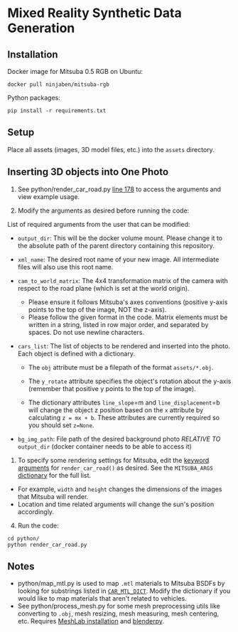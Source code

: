 Mixed Reality Synthetic Data Generation
======================

## Installation
Docker image for Mitsuba 0.5 RGB on Ubuntu:
```
docker pull ninjaben/mitsuba-rgb
```

Python packages:
```
pip install -r requirements.txt
```

## Setup
Place all assets (images, 3D model files, etc.) into the `assets` directory.

## Inserting 3D objects into One Photo
1. See python/render_car_road.py [line 178](https://github.com/graceduansu/mixed_reality_synthetic_data_generation/blob/master/python/render_car_road.py#L178) to access the arguments and view example usage.

2. Modify the arguments as desired before running the code:

List of required arguments from the user that can be modified:
* `output_dir`: This will be the docker volume mount. Please change it to the absolute path of the parent directory containing this repository.

* `xml_name`: The desired root name of your new image. All intermediate files will also use this root name.

* `cam_to_world_matrix`: The 4x4 transformation matrix of the camera with respect to the road plane (which is set at the world origin). 
  * Please ensure it follows Mitsuba's axes conventions (positive y-axis points to the top of the image, NOT the z-axis). 
  * Please follow the given format in the code. Matrix elements must be written in a string, listed in row major order, and separated by spaces. Do not use newline characters.

* `cars_list`: The list of objects to be rendered and inserted into the photo. Each object is defined with a dictionary. 

    * The `obj` attribute must be a filepath of the format `assets/*.obj`.

    * The `y_rotate` attribute specifies the object's rotation about the y-axis (remember that positive y points to the top of the image).

    * The dictionary attributes `line_slope`=m and `line_displacement`=b will change the object z position based on the `x` attribute by calculating `z = mx + b`. These attributes are currently required so you should set `z=None`.


* `bg_img_path`: File path of the desired background photo *RELATIVE TO* `output_dir` (docker container needs to be able to access it)

1. To specify some rendering settings for Mitsuba, edit the [keyword arguments]() for `render_car_road()` as desired. See the `MITSUBA_ARGS` [dictionary](https://github.com/graceduansu/mixed_reality_synthetic_data_generation/blob/master/python/render_car_road.py#L92) for the full list. 

* For example, `width` and `height` changes the dimensions of the images that Mitsuba will render.
* Location and time related arguments will change the sun's position accordingly.


4. Run the code:
```
cd python/
python render_car_road.py
```

## Notes
* python/map_mtl.py is used to map `.mtl` materials to Mitsuba BSDFs by looking for substrings listed in [`CAR_MTL_DICT`](https://github.com/graceduansu/mixed_reality_synthetic_data_generation/blob/master/python/map_mtl.py#L7). Modify the dictionary if you would like to map materials that aren't related to vehicles.
* See python/process_mesh.py for some mesh preprocessing utils like converting to `.obj`, mesh resizing, mesh measuring, mesh centering, etc. Requires [MeshLab installation](https://www.meshlab.net/#download) and [blenderpy](https://github.com/TylerGubala/blenderpy).